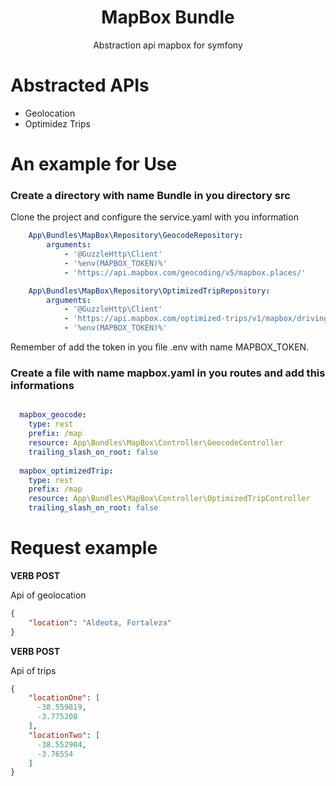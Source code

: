 <h1 align="center">
  MapBox Bundle
</h1>

<p align="center">Abstraction api mapbox for symfony</p>

# Abstracted APIs

- Geolocation
- Optimidez Trips

# An example for Use

### Create a directory with name Bundle in you directory src

Clone the project and configure the service.yaml with you information

```yaml
    App\Bundles\MapBox\Repository\GeocodeRepository:
        arguments:
            - '@GuzzleHttp\Client'
            - '%env(MAPBOX_TOKEN)%'
            - 'https://api.mapbox.com/geocoding/v5/mapbox.places/'

    App\Bundles\MapBox\Repository\OptimizedTripRepository:
        arguments:
            - '@GuzzleHttp\Client'
            - 'https://api.mapbox.com/optimized-trips/v1/mapbox/driving/'
            - '%env(MAPBOX_TOKEN)%'
```

Remember of add the token in you file .env with name MAPBOX_TOKEN.

### Create a file with name mapbox.yaml in you routes and add this informations

```yaml

  mapbox_geocode:
    type: rest
    prefix: /map
    resource: App\Bundles\MapBox\Controller\GeocodeController
    trailing_slash_on_root: false
  
  mapbox_optimizedTrip:
    type: rest
    prefix: /map
    resource: App\Bundles\MapBox\Controller\OptimizedTripController
    trailing_slash_on_root: false

```

# Request example

**VERB POST**

Api of geolocation
```json
{
	"location": "Aldeota, Fortaleza"
}
```

**VERB POST**

Api of trips
```json
{
	"locationOne": [
      -38.559819,
      -3.775208
	],
	"locationTwo": [
      -38.552904,
      -3.76554
	]
}
```
